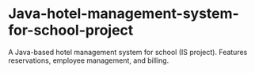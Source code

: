 # Java-hotel-management-system-for-school-project
A Java-based hotel management system for school (IS project). Features reservations, employee management, and billing.  
